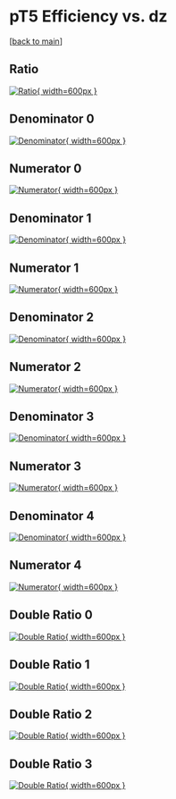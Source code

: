 # pT5 Efficiency vs. dz

[[back to main](./)]



## Ratio

[![Ratio](../mtv/var/pT5_xtr_0_0_eff_dz.png){ width=600px }](../mtv/var/pT5_xtr_0_0_eff_dz.pdf)

## Denominator 0

[![Denominator](../mtv/den/pT5_xtr_0_0_eff_dz_den0.png){ width=600px }](../mtv/den/pT5_xtr_0_0_eff_dz_den0.pdf)

## Numerator 0

[![Numerator](../mtv/num/pT5_xtr_0_0_eff_dz_num0.png){ width=600px }](../mtv/num/pT5_xtr_0_0_eff_dz_num0.pdf)

## Denominator 1

[![Denominator](../mtv/den/pT5_xtr_0_0_eff_dz_den1.png){ width=600px }](../mtv/den/pT5_xtr_0_0_eff_dz_den1.pdf)

## Numerator 1

[![Numerator](../mtv/num/pT5_xtr_0_0_eff_dz_num1.png){ width=600px }](../mtv/num/pT5_xtr_0_0_eff_dz_num1.pdf)

## Denominator 2

[![Denominator](../mtv/den/pT5_xtr_0_0_eff_dz_den2.png){ width=600px }](../mtv/den/pT5_xtr_0_0_eff_dz_den2.pdf)

## Numerator 2

[![Numerator](../mtv/num/pT5_xtr_0_0_eff_dz_num2.png){ width=600px }](../mtv/num/pT5_xtr_0_0_eff_dz_num2.pdf)

## Denominator 3

[![Denominator](../mtv/den/pT5_xtr_0_0_eff_dz_den3.png){ width=600px }](../mtv/den/pT5_xtr_0_0_eff_dz_den3.pdf)

## Numerator 3

[![Numerator](../mtv/num/pT5_xtr_0_0_eff_dz_num3.png){ width=600px }](../mtv/num/pT5_xtr_0_0_eff_dz_num3.pdf)

## Denominator 4

[![Denominator](../mtv/den/pT5_xtr_0_0_eff_dz_den4.png){ width=600px }](../mtv/den/pT5_xtr_0_0_eff_dz_den4.pdf)

## Numerator 4

[![Numerator](../mtv/num/pT5_xtr_0_0_eff_dz_num4.png){ width=600px }](../mtv/num/pT5_xtr_0_0_eff_dz_num4.pdf)

## Double Ratio 0

[![Double Ratio](../mtv/ratio/pT5_xtr_0_0_eff_dz_ratio0.png){ width=600px }](../mtv/ratio/pT5_xtr_0_0_eff_dz_ratio0.pdf)

## Double Ratio 1

[![Double Ratio](../mtv/ratio/pT5_xtr_0_0_eff_dz_ratio1.png){ width=600px }](../mtv/ratio/pT5_xtr_0_0_eff_dz_ratio1.pdf)

## Double Ratio 2

[![Double Ratio](../mtv/ratio/pT5_xtr_0_0_eff_dz_ratio2.png){ width=600px }](../mtv/ratio/pT5_xtr_0_0_eff_dz_ratio2.pdf)

## Double Ratio 3

[![Double Ratio](../mtv/ratio/pT5_xtr_0_0_eff_dz_ratio3.png){ width=600px }](../mtv/ratio/pT5_xtr_0_0_eff_dz_ratio3.pdf)

